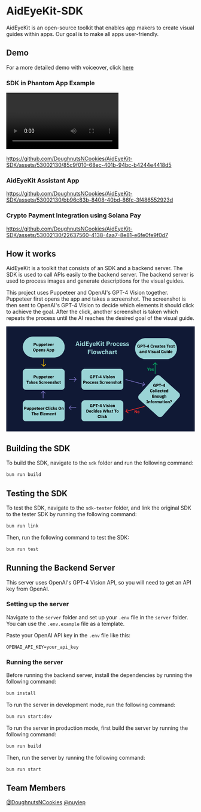 # AidEyeKit-SDK

AidEyeKit is an open-source toolkit that enables app makers to create visual guides within apps. Our goal is to make all apps user-friendly.

## Demo

For a more detailed demo with voiceover, click [here](https://youtu.be/gc_1hvezhbc)

### SDK in Phantom App Example

<video controls>
	<source src="https://github.com/DoughnutsNCookies/AidEyeKit-SDK/assets/53002130/85c9f010-68ec-401b-94bc-b4244e4418d5" type="video/mov">
</video>

https://github.com/DoughnutsNCookies/AidEyeKit-SDK/assets/53002130/85c9f010-68ec-401b-94bc-b4244e4418d5

### AidEyeKit Assistant App

https://github.com/DoughnutsNCookies/AidEyeKit-SDK/assets/53002130/bb96c83b-8408-40bd-86fc-3f486552923d

### Crypto Payment Integration using Solana Pay

https://github.com/DoughnutsNCookies/AidEyeKit-SDK/assets/53002130/22637560-4138-4aa7-8e81-e6fe0fe9f0d7

## How it works

AidEyeKit is a toolkit that consists of an SDK and a backend server. The SDK is used to call APIs easily to the backend server. The backend server is used to process images and generate descriptions for the visual guides.

This project uses Puppeteer and OpenAI's GPT-4 Vision together. Puppeteer first opens the app and takes a screenshot. The screenshot is then sent to OpenAI's GPT-4 Vision to decide which elements it should click to achieve the goal. After the click, another screenshot is taken which repeats the process until the AI reaches the desired goal of the visual guide.

<img src="github/FlowChart.png" alt="AidEyeKit Workflow Diagram">

## Building the SDK

To build the SDK, navigate to the `sdk` folder and run the following command:

```sh
bun run build
```

## Testing the SDK

To test the SDK, navigate to the `sdk-tester` folder, and link the original SDK to the tester SDK by running the following command:

```sh
bun run link
```

Then, run the following command to test the SDK:

```sh
bun run test
```

## Running the Backend Server

This server uses OpenAI's GPT-4 Vision API, so you will need to get an API key from OpenAI.

### Setting up the server

Navigate to the `server` folder and set up your `.env` file in the `server` folder. You can use the `.env.example` file as a template.

Paste your OpenAI API key in the `.env` file like this:

```
OPENAI_API_KEY=your_api_key
```

### Running the server

Before running the backend server, install the dependencies by running the following command:

```sh
bun install
```

To run the server in development mode, run the following command:

```sh
bun run start:dev
```

To run the server in production mode, first build the server by running the following command:

```sh
bun run build
```

Then, run the server by running the following command:

```sh
bun run start
```

## Team Members

[@DoughnutsNCookies](https://www.github.com/DoughnutsNCookies)
[@nuyiep](https://www.github.com/nuyiep)
